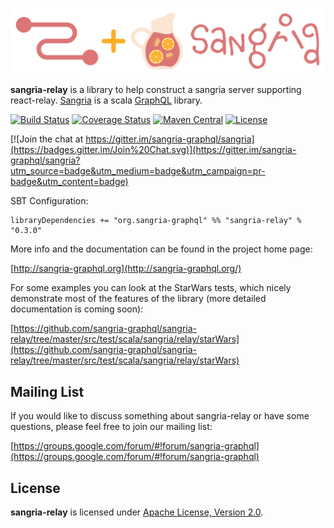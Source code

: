 ![Scagria Relay Support](https://raw.githubusercontent.com/sangria-graphql/sangria-logo/master/sangria-relay-logo.png)

**sangria-relay** is a library to help construct a sangria server supporting react-relay. [Sangria](http://sangria-graphql.org/) is a scala [GraphQL](http://facebook.github.io/graphql/) library.

[![Build Status](https://travis-ci.org/sangria-graphql/sangria-relay.svg?branch=master)](https://travis-ci.org/sangria-graphql/sangria-relay) [![Coverage Status](http://coveralls.io/repos/sangria-graphql/sangria-relay/badge.svg?branch=master&service=github)](http://coveralls.io/github/sangria-graphql/sangria-relay?branch=master) [![Maven Central](https://maven-badges.herokuapp.com/maven-central/org.sangria-graphql/sangria-relay_2.11/badge.svg)](https://maven-badges.herokuapp.com/maven-central/org.sangria-graphql/sangria-relay_2.11) [![License](http://img.shields.io/:license-Apache%202-brightgreen.svg)](http://www.apache.org/licenses/LICENSE-2.0.txt)

[![Join the chat at https://gitter.im/sangria-graphql/sangria](https://badges.gitter.im/Join%20Chat.svg)](https://gitter.im/sangria-graphql/sangria?utm_source=badge&utm_medium=badge&utm_campaign=pr-badge&utm_content=badge)

SBT Configuration:

    libraryDependencies += "org.sangria-graphql" %% "sangria-relay" % "0.3.0"

More info and the documentation can be found in the project home page:

[http://sangria-graphql.org](http://sangria-graphql.org/)

For some examples you can look at the StarWars tests, which nicely demonstrate most of the features of the library (more detailed documentation is coming soon):

[https://github.com/sangria-graphql/sangria-relay/tree/master/src/test/scala/sangria/relay/starWars](https://github.com/sangria-graphql/sangria-relay/tree/master/src/test/scala/sangria/relay/starWars)

## Mailing List

If you would like to discuss something about sangria-relay or have some questions, please feel free to join our mailing list:

[https://groups.google.com/forum/#!forum/sangria-graphql](https://groups.google.com/forum/#!forum/sangria-graphql)

## License

**sangria-relay** is licensed under [Apache License, Version 2.0](http://www.apache.org/licenses/LICENSE-2.0).
